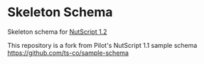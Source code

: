 # Skeleton Schema
Skeleton schema for [NutScript 1.2](https://github.com/Nutscript/NutScript)

This repository is a fork from Pilot's NutScript 1.1 sample schema https://github.com/ts-co/sample-schema
